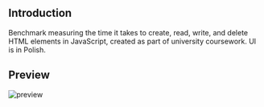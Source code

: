## Introduction
Benchmark measuring the time it takes to create, read, write, and delete HTML elements in JavaScript, created as part of university coursework. UI is in Polish.

## Preview
![preview](https://github.com/user-attachments/assets/6d3db94e-9c9a-471f-8c78-5bd17f381081)

